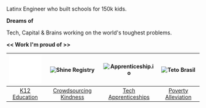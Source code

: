 Latinx Engineer who built schools for 150k kids.

**Dreams of** 

Tech, Capital & Brains working on the world's toughest problems.

**<< Work I'm proud of >>**

| <img src="./eleva.svg" alt="Eleva Educação" width="100"> | <img src="https://cannabrava.co/static/c8053125a8562003dab8004fd234885b/0c9c1/shine.png" alt="Shine Registry" width="150"> | <img src="https://cannabrava.co/static/269470d86c62a1424bd34624adcc1722/01441/apprenticeshipio.png" alt="Apprenticeship.io" width="150"> | <img src="https://institucional.techo.org/brasil/wp-content/uploads/sites/4/2018/07/C%C3%B3pia-de-teto-logotipo-rgb-001-300x175.png" alt="Teto Brasil" width="120"> |
|:---:|:---:|:---:|:---:|
| [K12 Education](elevaeducacao.com.br) | [Crowdsourcing Kindness](shineregistry.com) | [Tech Apprenticeships](apprenticeship.io) | [Poverty Alleviation](techo.org/brasil) |
